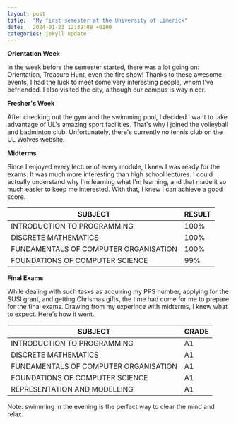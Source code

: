 ```yaml
---
layout: post
title:  "My first semester at the University of Limerick"
date:   2024-01-23 12:39:08 +0100
categories: jekyll update
---
```


**Orientation Week**

In the week before the semester started, there was a lot going on: Orientation, Treasure Hunt, even the fire show! Thanks to these awesome events, I had the luck to meet some very interesting people, whom I've befriended. I also visited the city, although our campus is way nicer.

**Fresher's  Week**

After checking out the gym and the swimming pool, I decided I want to take advantage of UL's amazing sport facilities. That's why I joined the volleyball and badminton club. Unfortunately, there's currently no tennis club on the UL Wolves website.

**Midterms**

Since I enjoyed every lecture of every module, I knew I was ready for the exams. It was much more interesting than high school lectures. I could actually understand why I'm learning what I'm learning, and that made it so much easier to keep me interested. With that, I knew I can achieve a good score.

| SUBJECT | RESULT |
| ------ | ---------- |
| INTRODUCTION TO PROGRAMMING | 100% |
| DISCRETE MATHEMATICS | 100% |
| FUNDAMENTALS OF COMPUTER ORGANISATION | 100% |
| FOUNDATIONS OF COMPUTER SCIENCE | 99% |

**Final Exams**

While dealing with such tasks as acquiring my PPS number, applying for the SUSI grant, and getting Chrismas gifts, the time had come for me to prepare for the final exams. Drawing from my experince with midterms, I knew what to expect. Here's how it went.  

| SUBJECT | GRADE |
| ------ | ---------- |
| INTRODUCTION TO PROGRAMMING | A1 |
| DISCRETE MATHEMATICS | A1 |
| FUNDAMENTALS OF COMPUTER ORGANISATION | A1 |
| FOUNDATIONS OF COMPUTER SCIENCE | A1 |
| REPRESENTATION AND MODELLING | A1 |

Note: swimming in the evening is the perfect way to clear the mind and relax.